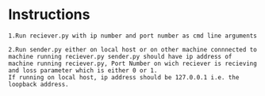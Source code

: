 # Instructions

	1.Run reciever.py with ip number and port number as cmd line arguments

	2.Run sender.py either on local host or on other machine connnected to machine running reciever.py sender.py should have ip address of machine running reciever.py, Port Number on wich reciever is recieving and loss parameter which is either 0 or 1.
	If running on local host, ip address should be 127.0.0.1 i.e. the loopback address.

